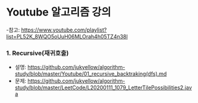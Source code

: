 # Youtube 알고리즘 강의

-참고: https://www.youtube.com/playlist?list=PL52K_8WQO5oUuH06MLOrah4h05TZ4n38l

### 1. Recursive(재귀호출)
- 설명: https://github.com/jukyellow/algorithm-study/blob/master/Youtube/01_recursive_backtraking(dfs).md
- 문제: https://github.com/jukyellow/algorithm-study/blob/master/LeetCode/L20200111_1079_LetterTilePossibilities2.java


